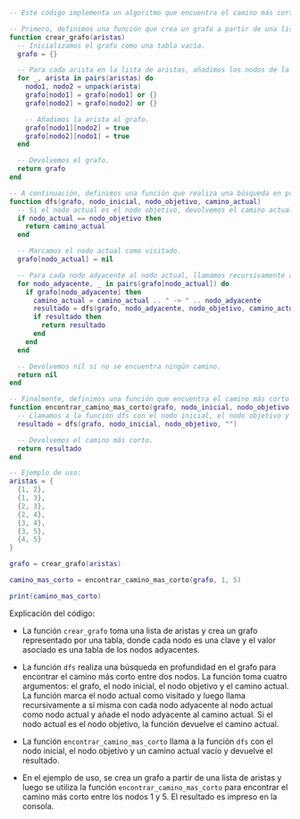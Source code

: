 ```lua
-- Este código implementa un algoritmo que encuentra el camino más corto entre dos nodos en un grafo.

-- Primero, definimos una función que crea un grafo a partir de una lista de aristas.
function crear_grafo(aristas)
  -- Inicializamos el grafo como una tabla vacía.
  grafo = {}

  -- Para cada arista en la lista de aristas, añadimos los nodos de la arista al grafo, si no están ya presentes.
  for _, arista in pairs(aristas) do
    nodo1, nodo2 = unpack(arista)
    grafo[nodo1] = grafo[nodo1] or {}
    grafo[nodo2] = grafo[nodo2] or {}

    -- Añadimos la arista al grafo.
    grafo[nodo1][nodo2] = true
    grafo[nodo2][nodo1] = true
  end

  -- Devolvemos el grafo.
  return grafo
end

-- A continuación, definimos una función que realiza una búsqueda en profundidad en el grafo para encontrar el camino más corto entre dos nodos.
function dfs(grafo, nodo_inicial, nodo_objetivo, camino_actual)
  -- Si el nodo actual es el nodo objetivo, devolvemos el camino actual.
  if nodo_actual == nodo_objetivo then
    return camino_actual
  end

  -- Marcamos el nodo actual como visitado.
  grafo[nodo_actual] = nil

  -- Para cada nodo adyacente al nodo actual, llamamos recursivamente a la función dfs con el nodo adyacente como nodo actual y añadimos el nodo adyacente al camino actual.
  for nodo_adyacente, _ in pairs(grafo[nodo_actual]) do
    if grafo[nodo_adyacente] then
      camino_actual = camino_actual .. " -> " .. nodo_adyacente
      resultado = dfs(grafo, nodo_adyacente, nodo_objetivo, camino_actual)
      if resultado then
        return resultado
      end
    end
  end

  -- Devolvemos nil si no se encuentra ningún camino.
  return nil
end

-- Finalmente, definimos una función que encuentra el camino más corto entre dos nodos en un grafo llamando a la función dfs.
function encontrar_camino_mas_corto(grafo, nodo_inicial, nodo_objetivo)
  -- Llamamos a la función dfs con el nodo inicial, el nodo objetivo y un camino actual vacío.
  resultado = dfs(grafo, nodo_inicial, nodo_objetivo, "")

  -- Devolvemos el camino más corto.
  return resultado
end

-- Ejemplo de uso:
aristas = {
  {1, 2},
  {1, 3},
  {2, 3},
  {2, 4},
  {3, 4},
  {3, 5},
  {4, 5}
}

grafo = crear_grafo(aristas)

camino_mas_corto = encontrar_camino_mas_corto(grafo, 1, 5)

print(camino_mas_corto)
```

Explicación del código:

- La función `crear_grafo` toma una lista de aristas y crea un grafo representado por una tabla, donde cada nodo es una clave y el valor asociado es una tabla de los nodos adyacentes.


- La función `dfs` realiza una búsqueda en profundidad en el grafo para encontrar el camino más corto entre dos nodos. La función toma cuatro argumentos: el grafo, el nodo inicial, el nodo objetivo y el camino actual. La función marca el nodo actual como visitado y luego llama recursivamente a sí misma con cada nodo adyacente al nodo actual como nodo actual y añade el nodo adyacente al camino actual. Si el nodo actual es el nodo objetivo, la función devuelve el camino actual.


- La función `encontrar_camino_mas_corto` llama a la función `dfs` con el nodo inicial, el nodo objetivo y un camino actual vacío y devuelve el resultado.


- En el ejemplo de uso, se crea un grafo a partir de una lista de aristas y luego se utiliza la función `encontrar_camino_mas_corto` para encontrar el camino más corto entre los nodos 1 y 5. El resultado es impreso en la consola.